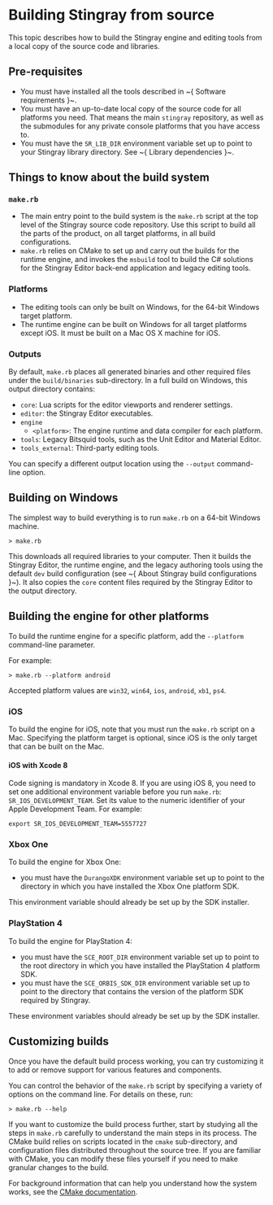 # Building Stingray from source

This topic describes how to build the Stingray engine and editing tools from a local copy of the source code and libraries.

## Pre-requisites

-	You must have installed all the tools described in ~{ Software requirements }~.
-	You must have an up-to-date local copy of the source code for all platforms you need. That means the main `stingray` repository, as well as the submodules for any private console platforms that you have access to.
-	You must have the `SR_LIB_DIR` environment variable set up to point to your Stingray library directory. See ~{ Library dependencies }~.

## Things to know about the build system

### `make.rb`

-	The main entry point to the build system is the `make.rb` script at the top level of the Stingray source code repository. Use this script to build all the parts of the product, on all target platforms, in all build configurations.
-	`make.rb` relies on CMake to set up and carry out the builds for the runtime engine, and invokes the `msbuild` tool to build the C# solutions for the Stingray Editor back-end application and legacy editing tools.

### Platforms

-	The editing tools can only be built on Windows, for the 64-bit Windows target platform.
-	The runtime engine can be built on Windows for all target platforms except iOS. It must be built on a Mac OS X machine for iOS.

### Outputs

By default, `make.rb` places all generated binaries and other required files under the `build/binaries` sub-directory. In a full build on Windows, this output directory contains:

-	`core`: Lua scripts for the editor viewports and renderer settings.
-	`editor`: the Stingray Editor executables.
-	`engine`
    -	`<platform>`: The engine runtime and data compiler for each platform.
-	`tools`: Legacy Bitsquid tools, such as the Unit Editor and Material Editor.
-   `tools_external`: Third-party editing tools.

You can specify a different output location using the `--output` command-line option.

## Building on Windows

The simplest way to build everything is to run `make.rb` on a 64-bit Windows machine.

```
> make.rb
```

This downloads all required libraries to your computer. Then it builds the Stingray Editor, the runtime engine, and the legacy authoring tools using the default `dev` build configuration (see ~{ About Stingray build configurations }~). It also copies the `core` content files required by the Stingray Editor to the output directory.

## Building the engine for other platforms

To build the runtime engine for a specific platform, add the `--platform` command-line parameter.

For example:

```
> make.rb --platform android
```

Accepted platform values are `win32`, `win64`, `ios`, `android`, `xb1`, `ps4`.

### iOS

To build the engine for iOS, note that you must run the `make.rb` script on a Mac. Specifying the platform target is optional, since iOS is the only target that can be built on the Mac.

#### iOS with Xcode 8

Code signing is mandatory in Xcode 8. If you are using iOS 8, you need to set one additional environment variable before you run `make.rb`: `SR_IOS_DEVELOPMENT_TEAM`. Set its value to the numeric identifier of your Apple Development Team. For example:

`export SR_IOS_DEVELOPMENT_TEAM=5557727`

### Xbox One

To build the engine for Xbox One:

-	you must have the `DurangoXDK` environment variable set up to point to the directory in which you have installed the Xbox One platform SDK.

This environment variable should already be set up by the SDK installer.

### PlayStation 4

To build the engine for PlayStation 4:

-	you must have the `SCE_ROOT_DIR` environment variable set up to point to the root directory in which you have installed the PlayStation 4 platform SDK.
-	you must have the `SCE_ORBIS_SDK_DIR` environment variable set up to point to the directory that contains the version of the platform SDK required by Stingray.

These environment variables should already be set up by the SDK installer.

## Customizing builds

Once you have the default build process working, you can try customizing it to add or remove support for various features and components.

You can control the behavior of the `make.rb` script by specifying a variety of options on the command line. For details on these, run:

```
> make.rb --help
```

If you want to customize the build process further, start by studying all the steps in `make.rb` carefully to understand the main steps in its process. The CMake build relies on scripts located in the `cmake` sub-directory, and configuration files distributed throughout the source tree. If you are familiar with CMake, you can modify these files yourself if you need to make granular changes to the build.

For background information that can help you understand how the system works, see the [CMake documentation](http://www.cmake.org/documentation/).

